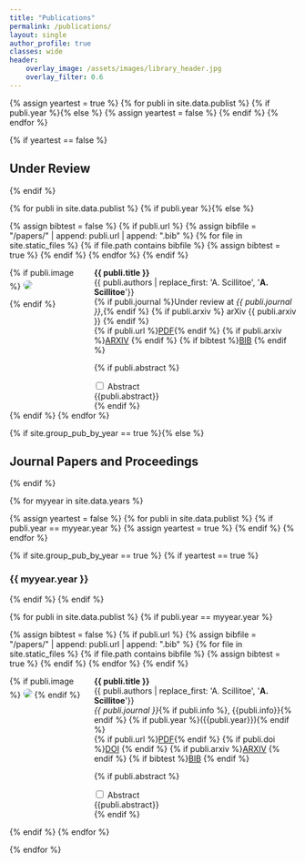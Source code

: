 ```yaml
---
title: "Publications"
permalink: /publications/
layout: single
author_profile: true
classes: wide
header:
    overlay_image: /assets/images/library_header.jpg
    overlay_filter: 0.6
---
```


<style>
.img_box { grid-area: img; }
.main_box { grid-area: main; }

.grid-container {
  display: grid;
  grid-template-areas:
    'img main main main';
  grid-template-columns: 9.6em auto;
  grid-gap: 1em;
  padding: 0em;
}

.grid-container > div {
  padding: 0 0;
}

img {
  border-radius: 14px;
  margin-top:5px
}
</style>


{% assign yeartest = true %}
{% for publi in site.data.publist %}
  {% if publi.year %}{% else %}
   {% assign yeartest = false %}
  {% endif %}
{% endfor %}

{% if yeartest == false %}
## Under Review
{% endif %}

{% for publi in site.data.publist %}
{% if publi.year %}{% else %}

{% assign bibtest = false %}
{% if publi.url %}
{% assign bibfile = "/papers/" | append:  publi.url  | append: ".bib" %}
{% for file in site.static_files %}
  {% if file.path contains bibfile %}
   {% assign bibtest = true %}
  {% endif %}
{% endfor %}
{% endif %}

<div class="box">

<div class="grid-container">

<div class="img_box">
{% if publi.image %}
 <img src="{{ site.url }}{{ site.baseurl }}/assets/images/pubs/{{ publi.image }}" />

{% endif %}
</div>

<div class="main_box">
 <strong> {{ publi.title }}</strong><br/>
 {{ publi.authors | replace_first: 'A. Scillitoe', '<b>A. Scillitoe</b>'}}<br/>
 {% if publi.journal %}Under review at <i>{{ publi.journal }}</i>,{% endif %} {% if publi.arxiv %} arXiv {{ publi.arxiv }} {% endif %}<br/>
 {% if publi.url %}<a href="{{ site.url }}{{ site.baseurl }}/assets/papers/{{ publi.url }}.pdf" class="btn btn--success btn--small">PDF</a>{% endif %}
 {% if publi.arxiv %}<a href="https://arxiv.org/abs/{{ publi.arxiv }}" class="btn btn--warning btn--small">ARXIV</a> {% endif %}
 {% if bibtest %}<a href="{{ site.url }}{{ site.baseurl }}/assets/papers/{{ publi.url }}.bib" class="btn btn--primary3 btn--small">BIB</a> {% endif %}

{% if publi.abstract %}
<div class="wrap-collabsible"> 
  <input id="collapsible1-{{forloop.index}}" class="toggle" type="checkbox"> 
  <label for="collapsible1-{{forloop.index}}" class="lbl-toggle" tabindex="0">Abstract</label>
  <div class="collapsible-content">
   <div class="content-inner"> {{publi.abstract}} </div>
  </div>
</div>
{% endif %}
</div>

</div> 
</div> 
{% endif %}
{% endfor %}



{% if site.group_pub_by_year == true %}{% else %}
## Journal Papers and Proceedings 
{% endif %}

{% for myyear in site.data.years %}

{% assign yeartest = false %}
{% for publi in site.data.publist %}
  {% if publi.year == myyear.year %}
   {% assign yeartest = true %}
  {% endif %}
{% endfor %}

{% if site.group_pub_by_year == true %}
{% if yeartest == true %}
### {{ myyear.year }}
{% endif %}
{% endif %}

{% for publi in site.data.publist %}
{% if publi.year == myyear.year %}


{% assign bibtest = false %}
{% if publi.url %}
{% assign bibfile = "/papers/" | append:  publi.url  | append: ".bib" %}
{% for file in site.static_files %}
  {% if file.path contains bibfile %}
   {% assign bibtest = true %}
  {% endif %}
{% endfor %}
{% endif %}


<div class="box">
<div class="grid-container">

<div class="img_box">
  {% if publi.image %}
   <img src="{{ site.url }}{{ site.baseurl }}/assets/images/pubs/{{ publi.image }}"/>
  {% endif %}
</div>

<div class="main_box">
  <b>{{ publi.title }}</b><br/>
  {{ publi.authors | replace_first: 'A. Scillitoe', '<b>A. Scillitoe</b>'}}<br/>
  <i>{{ publi.journal }}</i>{% if publi.info %}, {{publi.info}}{% endif %} {% if publi.year %}({{publi.year}}){% endif %}<br/>
  {% if publi.url %}<a href="{{ site.url }}{{ site.baseurl }}/assets/papers/{{ publi.url }}.pdf" class="btn btn--small btn--success">PDF</a>{% endif %} 
  {% if publi.doi %}<a href="http://dx.doi.org/{{ publi.doi }}" class="btn btn--small btn--danger">DOI</a> {% endif %}
  {% if publi.arxiv %}<a href="https://arxiv.org/abs/{{ publi.arxiv }}" class="btn btn--warning btn--small">ARXIV</a> {% endif %}
  {% if bibtest %}<a href="{{ site.url }}{{ site.baseurl }}/assets/papers/{{ publi.url }}.bib" class="btn btn--primary3 btn--small">BIB</a> {% endif %}

{% if publi.abstract %}
<div class="wrap-collabsible"> 
  <input id="collapsible2-{{forloop.index}}" class="toggle" type="checkbox"> 
  <label for="collapsible2-{{forloop.index}}" class="lbl-toggle" tabindex="0">Abstract</label>
  <div class="collapsible-content">
   <div class="content-inner"> {{publi.abstract}} </div>
  </div>
</div>
{% endif %}
</div>

</div>
</div>

{% endif %}
{% endfor %}

{% endfor %}

